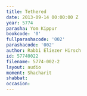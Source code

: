 ```yaml
---
title: Tethered
date: 2013-09-14 00:00:00 Z
year: 5774
parasha: Yom Kippur
bookcode: '0'
fullparashacode: '002'
parashacode: '002'
author: Rabbi Eliezer Hirsch
id: 57740022
filename: 5774-002-2
layout: audio
moment: Shacharit
shabbat: 
occasion: 
---
```


